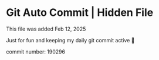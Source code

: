 # Git Auto Commit | Hidden File

This file was added Feb 12, 2025

Just for fun and keeping my daily git commit active 🤪

commit number: 190296
